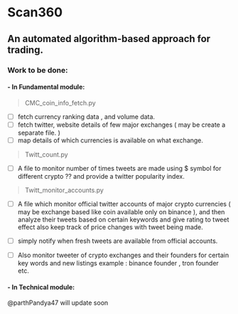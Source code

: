 # Scan360
## An automated algorithm-based approach for trading.

### Work to be done:

#### - In Fundamental module:

> CMC_coin_info_fetch.py

- [ ] fetch currency ranking data , and volume data. 
- [ ] fetch twitter, website details of few major exchanges ( may be create a separate file. ) 
- [ ] map details of which currencies is available on what exchange.

> Twitt_count.py

-  [ ] A file to monitor number of times tweets are made using $ symbol for different crypto ?? and provide a twitter popularity index.

> Twitt_monitor_accounts.py

-  [ ] A file which monitor official twitter accounts of major crypto currencies ( may be exchange based like coin available only on binance ), and then analyze their tweets based on certain keywords and give rating to tweet effect also keep track of price changes with tweet being made.

-  [ ] simply notify when fresh tweets are available from official accounts.

-  [ ] Also monitor tweeter of crypto exchanges and their founders for certain key words and new listings example : binance founder , tron founder etc.

#### - In Technical module:
@parthPandya47 will update soon
